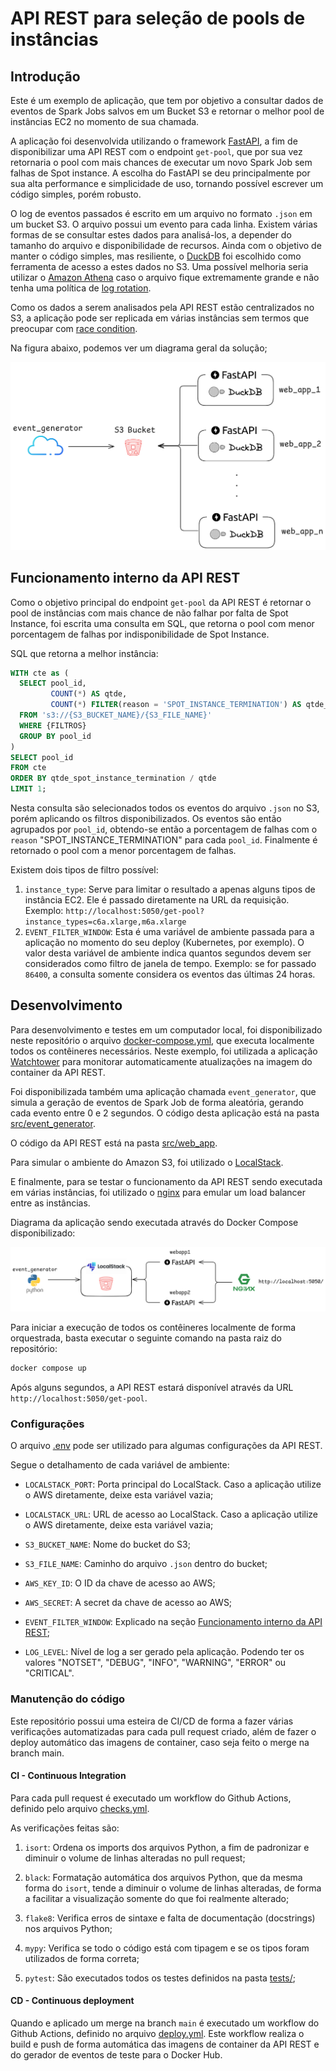 # API REST para seleção de pools de instâncias

## Introdução

Este é um exemplo de aplicação, que tem por objetivo a consultar dados de eventos de Spark Jobs salvos em um Bucket S3 e retornar o melhor pool de instâncias EC2 no momento de sua chamada.

A aplicação foi desenvolvida utilizando o framework [FastAPI](https://fastapi.tiangolo.com/), a fim de disponibilizar uma API REST com o endpoint `get-pool`, que por sua vez retornaria o pool com mais chances de executar um novo Spark Job sem falhas de Spot instance. A escolha do FastAPI se deu principalmente por sua alta performance e simplicidade de uso, tornando possível escrever um código simples, porém robusto.

O log de eventos passados é escrito em um arquivo no formato `.json` em um bucket S3. O arquivo possui um evento para cada linha. Existem várias formas de se consultar estes dados para analisá-los, a depender do tamanho do arquivo e disponibilidade de recursos. Ainda com o objetivo de manter o código simples, mas resiliente, o [DuckDB](https://duckdb.org/) foi escolhido como ferramenta de acesso a estes dados no S3. Uma possível melhoria seria utilizar o [Amazon Athena](https://aws.amazon.com/pt/athena/) caso o arquivo fique extremamente grande e não tenha uma política de [log rotation](https://en.wikipedia.org/wiki/Log_rotation).

Como os dados a serem analisados pela API REST estão centralizados no S3, a aplicação pode ser replicada em várias instâncias sem termos que preocupar com [race condition](https://en.wikipedia.org/wiki/Race_condition).

Na figura abaixo, podemos ver um diagrama geral da solução;

![image info](./images/pool-selector.png)

## Funcionamento interno da API REST

Como o objetivo principal do endpoint `get-pool` da API REST é retornar o pool de instâncias com mais chance de não falhar por falta de Spot Instance, foi escrita uma consulta em SQL, que retorna o pool com menor porcentagem de falhas por indisponibilidade de Spot Instance.

SQL que retorna a melhor instância:
```sql
WITH cte as (
  SELECT pool_id,
         COUNT(*) AS qtde,
         COUNT(*) FILTER(reason = 'SPOT_INSTANCE_TERMINATION') AS qtde_spot_instance_termination
  FROM 's3://{S3_BUCKET_NAME}/{S3_FILE_NAME}'
  WHERE {FILTROS}
  GROUP BY pool_id
)
SELECT pool_id
FROM cte
ORDER BY qtde_spot_instance_termination / qtde
LIMIT 1;
```

Nesta consulta são selecionados todos os eventos do arquivo `.json` no S3, porém aplicando os filtros disponibilizados. Os eventos são então agrupados por `pool_id`, obtendo-se então a porcentagem de falhas com o `reason` "SPOT_INSTANCE_TERMINATION" para cada `pool_id`. Finalmente é retornado o pool com a menor porcentagem de falhas.

Existem dois tipos de filtro possível:

1. `instance_type`: Serve para limitar o resultado a apenas alguns tipos de instância EC2. Ele é passado diretamente na URL da requisição. Exemplo: `http://localhost:5050/get-pool?instance_types=c6a.xlarge,m6a.xlarge`
2. `EVENT_FILTER_WINDOW`: Esta é uma variável de ambiente passada para a aplicação no momento do seu deploy (Kubernetes, por exemplo). O valor desta variável de ambiente indica quantos segundos devem ser considerados como filtro de janela de tempo. Exemplo: se for passado `86400`, a consulta somente considera os eventos das últimas 24 horas.

## Desenvolvimento

Para desenvolvimento e testes em um computador local, foi disponibilizado neste repositório o arquivo [docker-compose.yml](docker-compose.yml), que executa localmente todos os contêineres necessários. Neste exemplo, foi utilizada a aplicação [Watchtower](https://containrrr.dev/watchtower/) para monitorar automaticamente atualizações na imagem do container da API REST.

Foi disponibilizada também uma aplicação chamada `event_generator`, que simula a geração de eventos de Spark Job de forma aleatória, gerando cada evento entre 0 e 2 segundos. O código desta aplicação está na pasta [src/event_generator](src/event_generator).

O código da API REST está na pasta [src/web_app](src/web_app).

Para simular o ambiente do Amazon S3, foi utilizado o [LocalStack](https://www.localstack.cloud/).

E finalmente, para se testar o funcionamento da API REST sendo executada em várias instâncias, foi utilizado o [nginx](https://nginx.org/) para emular um load balancer entre as instâncias.

Diagrama da aplicação sendo executada através do Docker Compose disponibilizado:

![image info](./images/docker-compose.png)

Para iniciar a execução de todos os contêineres localmente de forma orquestrada, basta executar o seguinte comando na pasta raiz do repositório:

```bash
docker compose up
```

Após alguns segundos, a API REST estará disponível através da URL `http://localhost:5050/get-pool`.

### Configurações

O arquivo [.env](.env) pode ser utilizado para algumas configurações da API REST.

Segue o detalhamento de cada variável de ambiente:

- `LOCALSTACK_PORT`: Porta principal do LocalStack. Caso a aplicação utilize o AWS diretamente, deixe esta variável vazia;

- `LOCALSTACK_URL`: URL de acesso ao LocalStack. Caso a aplicação utilize o AWS diretamente, deixe esta variável vazia;

- `S3_BUCKET_NAME`: Nome do bucket do S3;

- `S3_FILE_NAME`: Caminho do arquivo `.json` dentro do bucket;

- `AWS_KEY_ID`: O ID da chave de acesso ao AWS;

- `AWS_SECRET`: A secret da chave de acesso ao AWS;

- `EVENT_FILTER_WINDOW`: Explicado na seção [Funcionamento interno da API REST](#funcionamento-interno-da-api-rest);

- `LOG_LEVEL`: Nível de log a ser gerado pela aplicação. Podendo ter os valores "NOTSET", "DEBUG", "INFO", "WARNING", "ERROR" ou "CRITICAL".

### Manutenção do código

Este repositório possui uma esteira de CI/CD de forma a fazer várias verificações automatizadas para cada pull request criado, além de fazer o deploy automático das imagens de container, caso seja feito o merge na branch main.

#### CI - Continuous Integration

Para cada pull request é executado um workflow do Github Actions, definido pelo arquivo [checks.yml](.github/workflows/checks.yml).

As verificações feitas são:

1. `isort`: Ordena os imports dos arquivos Python, a fim de padronizar e diminuir o volume de linhas alteradas no pull request;

2. `black`: Formatação automática dos arquivos Python, que da mesma forma do `isort`, tende a diminuir o volume de linhas alteradas, de forma a facilitar a visualização somente do que foi realmente alterado;

3. `flake8`: Verifica erros de sintaxe e falta de documentação (docstrings) nos arquivos Python;

4. `mypy`: Verifica se todo o código está com tipagem e se os tipos foram utilizados de forma correta;

5. `pytest`: São executados todos os testes definidos na pasta [tests/](tests);

#### CD - Continuous deployment

Quando e aplicado um merge na branch `main` é executado um workflow do Github Actions, definido no arquivo [deploy.yml](.github/workflows/deploy.yml). Este workflow realiza o build e push de forma automática das imagens de container da API REST e do gerador de eventos de teste para o Docker Hub.